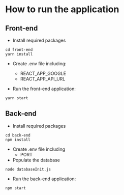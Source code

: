 # How to run the application

## Front-end
- Install required packages
```
cd front-end
yarn install
```
- Create .env file including:
  - REACT_APP_GOOGLE
  - REACT_APP_API_URL

- Run the front-end application:
```
yarn start
```

## Back-end
- Install required packages
```
cd back-end
npm install
```
- Create .env file including
  - PORT
- Populate the database
```
node databaseInit.js
```
- Run the back-end application:
```
npm start
```

